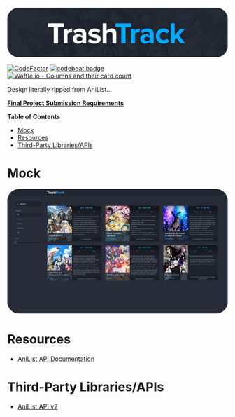 ![banner](assets/Banner/Banner.png)

[![CodeFactor](https://www.codefactor.io/repository/github/buitim/trashtrackweb/badge)](https://www.codefactor.io/repository/github/buitim/trashtrackweb) [![codebeat badge](https://codebeat.co/badges/776e890e-46af-4a54-a5ef-e7b8784ef187)](https://codebeat.co/projects/github-com-buitim-trashtrackweb-master) [![Waffle.io - Columns and their card count](https://badge.waffle.io/buitim/TrashTrackWeb.svg?columns=all)](https://waffle.io/buitim/TrashTrackWeb)

Design literally ripped from AniList...

[**Final Project Submission Requirements**](https://oregonstate.instructure.com/courses/1692909/assignments/7343835)

**Table of Contents**

- [Mock](#mock)
- [Resources](#resources)
- [Third-Party Libraries/APIs](#third-party-librariesapis)

# Mock

![mockup](assets/mock/web_app_page.png)

# Resources

-   [AniList API Documentation](https://anilist.gitbook.io/anilist-apiv2-docs)

# Third-Party Libraries/APIs

-   [AniList API v2](https://github.com/AniList/ApiV2-GraphQL-Docs)

